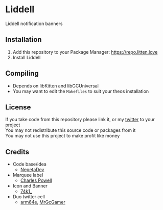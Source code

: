# Liddell
Liddell notification banners

## Installation
1. Add this repository to your Package Manager: https://repo.litten.love
2. Install Liddell

## Compiling
  - Depends on libKitten and libGCUniversal
  - You may want to edit the `Makefiles` to suit your theos installation

## License
If you take code from this repository please link it, or my [twitter](https://twitter.com/schneelittchen) to your project  
You may not redistribute this source code or packages from it  
You may not use this project to make profit like money

## Credits
  - Code base/idea
    - [NepetaDev](https://twitter.com/NepetaDev)
  - Marquee label
    - [Charles Powell](https://github.com/cbpowell)
  - Icon and Banner
    - [74k1_](https://twitter.com/74k1_)
  - Duo twitter cell
    - [arm64e](https://twitter.com/arm64e), [MrGcGamer](https://twitter.com/MrGcGamer)